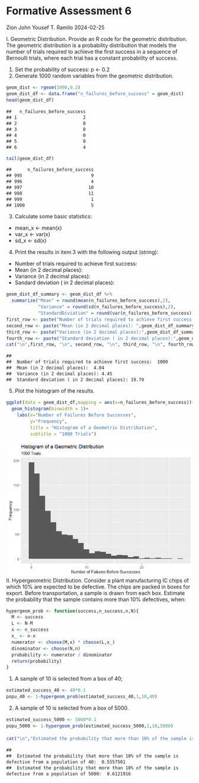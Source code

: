 Formative Assessment 6
================
Zion John Yousef T. Ramilo
2024-02-25

I. Geometric Distribution. Provide an R code for the geometric
distribution. The geometric distribution is a probability distribution
that models the number of trials required to achieve the first success
in a sequence of Bernoulli trials, where each trial has a constant
probability of success.

1.  Set the probability of success: p \<- 0.2
2.  Generate 1000 random variables from the geometric distribution.

``` r
geom_dist <- rgeom(1000,0.2)
geom_dist_df <- data.frame("n_failures_before_success" = geom_dist)
head(geom_dist_df)
```

    ##   n_failures_before_success
    ## 1                         2
    ## 2                         0
    ## 3                         0
    ## 4                         0
    ## 5                         0
    ## 6                         4

``` r
tail(geom_dist_df)
```

    ##      n_failures_before_success
    ## 995                          9
    ## 996                          4
    ## 997                         10
    ## 998                         11
    ## 999                          1
    ## 1000                         5

3.  Calculate some basic statistics:

- mean_x \<- mean(x)
- var_x \<- var(x)
- sd_x \<- sd(x)

4.  Print the results in item 3 with the following output (string):

- Number of trials required to achieve first success:
- Mean (in 2 decimal places):
- Variance (in 2 decimal places):
- Sandard deviation ( in 2 decimal places):

``` r
geom_dist_df_summary <- geom_dist_df %>% 
  summarize("Mean" = round(mean(n_failures_before_success),2),
            "Variance" = round(sd(n_failures_before_success),2),
            "StandardDiviation" = round(var(n_failures_before_success),2))
first_row <- paste("Number of trials required to achieve first success: ",1000)
second_row <- paste("Mean (in 2 decimal places): ",geom_dist_df_summary$Mean)
third_row <- paste("Variance (in 2 decimal places):",geom_dist_df_summary$Variance)
fourth_row <- paste("Standard deviation ( in 2 decimal places):",geom_dist_df_summary$StandardDiviation)
cat("\n",first_row, "\n", second_row, "\n", third_row, "\n", fourth_row, "\n")
```

    ## 
    ##  Number of trials required to achieve first success:  1000 
    ##  Mean (in 2 decimal places):  4.04 
    ##  Variance (in 2 decimal places): 4.45 
    ##  Standard deviation ( in 2 decimal places): 19.79

5.  Plot the histogram of the results.

``` r
ggplot(data = geom_dist_df,mapping = aes(x=n_failures_before_success))+
  geom_histogram(binwidth = 1)+
    labs(x="Number of Failures Before Successes",
         y="Frequency",
         title = "Histogram of a Geometric Distribution",
         subtitle = "1000 Trials")
```

![](Formative_Assessment_6_Ramilo_files/figure-gfm/unnamed-chunk-3-1.png)<!-- -->
II. Hypergeometric Distribution. Consider a plant manufacturing IC chips
of which 10% are expected to be defective. The chips are packed in boxes
for export. Before transportation, a sample is drawn from each box.
Estimate the probability that the sample contains more than 10%
defectives, when:

``` r
hypergeom_prob <- function(success,n_success,n,N){
  M <- success
  L <- N-M
  x <- n_success
  x_ <- n-x
  numerator <- choose(M,x) * choose(L,x_)
  dinominator <- choose(N,n)
  probability <- numerator / dinominator
  return(probability)
}
```

1.  A sample of 10 is selected from a box of 40;

``` r
estimated_success_40 <- 40*0.1
popu_40 <- 1-hypergeom_prob(estimated_success_40,1,10,40)
```

2.  A sample of 10 is selected from a box of 5000.

``` r
estimated_success_5000 <- 5000*0.1
popu_5000 <- 1-hypergeom_prob(estimated_success_5000,1,10,5000)

cat("\n","Estimated the probability that more than 10% of the sample is defective from a population of 40: ",popu_40, "\n","Estimated the probability that more than 10% of the sample is defective from a population of 5000: ", popu_5000)
```

    ## 
    ##  Estimated the probability that more than 10% of the sample is defective from a population of 40:  0.5557501 
    ##  Estimated the probability that more than 10% of the sample is defective from a population of 5000:  0.6121916
